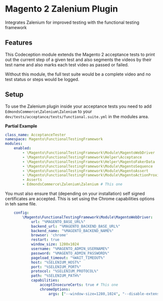 # Magento 2 Zalenium Plugin
Integrates Zalenium for improved testing with the functional testing framework

## Features
This Codeception module extends the Magento 2 acceptance tests to print out the current step of a given test and
also segments the videos by their test name and also marks each test video as passed or failed.

Without this module, the full test suite would be a complete video and no test status or steps would be logged.


## Setup
To use the Zalenium plugin inside your acceptance tests you need to add `EdmondsCommerce\Zalenium\Zalenium`
to your `dev/tests/acceptance/tests/functional.suite.yml` in the modules area.

**Partial Example**
```yaml
class_name: AcceptanceTester
namespace: Magento\FunctionalTestingFramework
modules:
    enabled:
        - \Magento\FunctionalTestingFramework\Module\MagentoWebDriver
        - \Magento\FunctionalTestingFramework\Helper\Acceptance
        - \Magento\FunctionalTestingFramework\Helper\MagentoFakerData
        - \Magento\FunctionalTestingFramework\Module\MagentoSequence
        - \Magento\FunctionalTestingFramework\Module\MagentoAssert
        - \Magento\FunctionalTestingFramework\Module\MagentoActionProxies
        - Asserts
        - EdmondsCommerce\Zalenium\Zalenium # This one 
```

You must also ensure that (depending on your installation) self signed certificates are accepted.
This is set using the Chrome capabilities options in teh same file.

```yaml
    config:
        \Magento\FunctionalTestingFramework\Module\MagentoWebDriver:
            url: "%MAGENTO_BASE_URL%"
            backend_url: "%MAGENTO_BACKEND_BASE_URL%"
            backend_name: "%MAGENTO_BACKEND_NAME%"
            browser: 'chrome'
            restart: true
            window_size: 1280x1024
            username: "%MAGENTO_ADMIN_USERNAME%"
            password: "%MAGENTO_ADMIN_PASSWORD%"
            pageload_timeout: "%WAIT_TIMEOUT%"
            host: "%SELENIUM_HOST%"
            port: "%SELENIUM_PORT%"
            protocol: "%SELENIUM_PROTOCOL%"
            path: "%SELENIUM_PATH%"
            capabilities:
                acceptInsecureCerts: true # This one
                chromeOptions:
                    args: ["--window-size=1280,1024", "--disable-extensions", "--enable-automation", "--disable-gpu", "--enable-Passthrough"]
```
